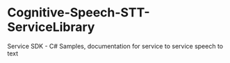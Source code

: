 # Cognitive-Speech-STT-ServiceLibrary
Service SDK - C# Samples, documentation for service to service speech to text

